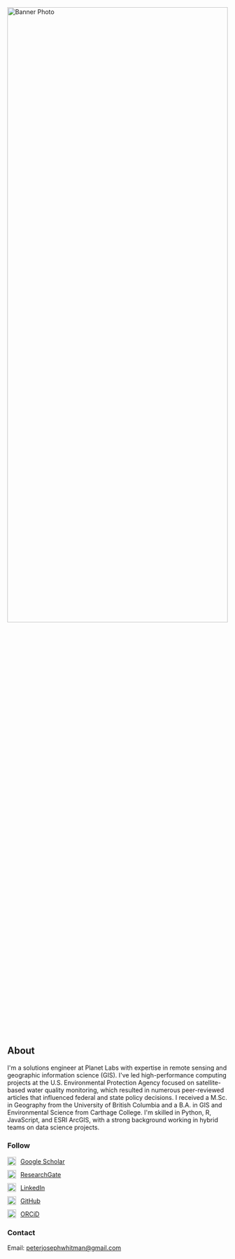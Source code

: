 <img src="https://peterwhitman.github.io/images/PC231891_copy.jpg" alt="Banner Photo" width="100%" height="60%">

## About

I'm a solutions engineer at Planet Labs with expertise in remote sensing and geographic information science (GIS). I've led high-performance computing projects at the U.S. Environmental Protection Agency focused on satellite-based water quality monitoring, which resulted in numerous peer-reviewed articles that influenced federal and state policy decisions. I received a M.Sc. in Geography from the University of British Columbia and a B.A. in GIS and Environmental Science from Carthage College. I'm skilled in Python, R, JavaScript, and ESRI ArcGIS, with a strong background working in hybrid teams on data science projects.

### Follow

<div style="display: flex; align-items: center; margin-bottom: 10px;">
  <img src="https://peterwhitman.github.io/logos/google_scholar.png" alt="google scholar logo" width="20px" height="20px" style="margin-right: 10px;">
  <a href="https://scholar.google.com/citations?user=LsvNktAAAAAJ&hl=en&authuser=1" class="follow">Google Scholar</a>
</div>

<div style="display: flex; align-items: center; margin-bottom: 10px;">
  <img src="https://peterwhitman.github.io/logos/researchgate.png" alt="researchgate logo" width="20px" height="20px" style="margin-right: 10px;">
  <a href="https://www.researchgate.net/profile/Peter-Whitman-2" class="follow">ResearchGate</a>
</div>

<div style="display: flex; align-items: center; margin-bottom: 10px;">
  <img src="https://peterwhitman.github.io/logos/linkedin.png" alt="linkedin logo" width="20px" height="20px" style="margin-right: 10px;">
  <a href="https://www.linkedin.com/in/peter-whitman/" class="follow">LinkedIn</a>
</div>

<div style="display: flex; align-items: center; margin-bottom: 10px;">
  <img src="https://peterwhitman.github.io/logos/github.png" alt="github logo" width="20px" height="20px" style="margin-right: 10px;">
  <a href="https://github.com/peterwhitman" class="follow">GitHub</a>
</div>

<div style="display: flex; align-items: center; margin-bottom: 20px;">
  <img src="https://peterwhitman.github.io/logos/orcid.png" alt="orcid logo" width="20px" height="20px" style="margin-right: 10px;">
  <a href="https://orcid.org/0000-0001-9207-0177" class="follow">ORCiD</a>
</div>

### Contact
<p style="margin-top: 10px;">
  Email: <a href="mailto:peterjosephwhitman@gmail.com">peterjosephwhitman@gmail.com</a>
</p>
